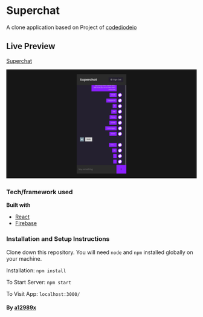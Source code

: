 # Superchat

A clone application based on Project of [codediodeio](https://github.com/codediodeio 'Jeff Delaney')

## Live Preview

[Superchat](https://fosion-demos.web.app/ 'Superchat React App')

![superchat-react-app](./thumb.png)

### Tech/framework used

<b>Built with</b>

-   [React](https://reactjs.org/)
-   [Firebase](https://firebase.google.com/?hl=en)

### Installation and Setup Instructions

Clone down this repository. You will need `node` and `npm` installed globally on your machine.

Installation: `npm install`

To Start Server: `npm start`

To Visit App: `localhost:3000/`

#### By **[a12989x](https://github.com/a12989x, 'Alexis Guzman')**
